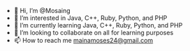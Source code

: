 - 👋 Hi, I’m @Mosaing
- 👀 I’m interested in Java, C++, Ruby, Python, and PHP
- 🌱 I’m currently learning Java, C++, Ruby, Python, and PHP
- 💞️ I’m looking to collaborate on all for learning purposes
- 📫 How to reach me mainamoses24@gmail.com

<!---
Mosaing/Mosaing is a ✨ special ✨ repository because its `README.md` (this file) appears on your GitHub profile.
You can click the Preview link to take a look at your changes.
--->
